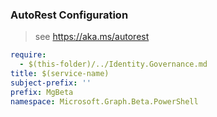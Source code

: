 ### AutoRest Configuration

> see https://aka.ms/autorest

``` yaml
require:
  - $(this-folder)/../Identity.Governance.md
title: $(service-name)
subject-prefix: ''
prefix: MgBeta
namespace: Microsoft.Graph.Beta.PowerShell
```
